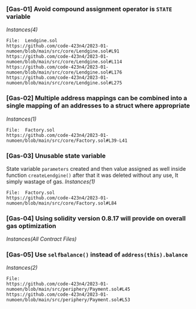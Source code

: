### [Gas-01] Avoid compound assignment operator is ```STATE``` variable
*Instances(4)*
```solidity
File:  Lendgine.sol
https://github.com/code-423n4/2023-01-numoen/blob/main/src/core/Lendgine.sol#L91
https://github.com/code-423n4/2023-01-numoen/blob/main/src/core/Lendgine.sol#L114
https://github.com/code-423n4/2023-01-numoen/blob/main/src/core/Lendgine.sol#L176
https://github.com/code-423n4/2023-01-numoen/blob/main/src/core/Lendgine.sol#L275
```

### [Gas-02] Multiple address mappings can be combined into a single mapping of an addresses to a struct where appropriate
*Instances(1)*
```solidity
File:  Factory.sol
https://github.com/code-423n4/2023-01-numoen/blob/main/src/core/Factory.sol#L39-L41
```

### [Gas-03] Unusable state variable
State variable ```parameters``` created and then value assigned as well inside function ```createLendgine()``` after that it was deleted without any use, 
It simply wastage of gas.
*Instances(1)*
```solidity
File:  Factory.sol
https://github.com/code-423n4/2023-01-numoen/blob/main/src/core/Factory.sol#L84
```

### [Gas-04] Using solidity version 0.8.17 will provide on overall gas optimization
*Instances(All Contract Files)*

### [Gas-05] Use ```selfbalance()``` instead of ```address(this).balance```
*Instances(2)*
```solidity
File:  
https://github.com/code-423n4/2023-01-numoen/blob/main/src/periphery/Payment.sol#L45
https://github.com/code-423n4/2023-01-numoen/blob/main/src/periphery/Payment.sol#L53
```
